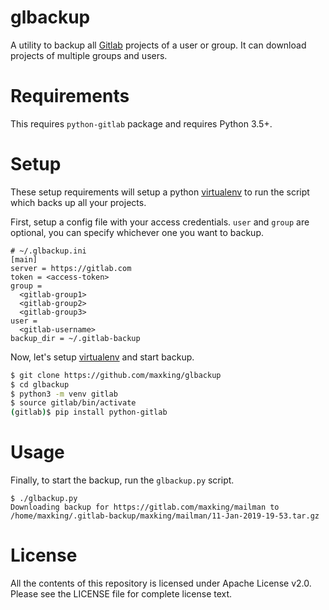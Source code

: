 glbackup
==========

A utility to backup all [Gitlab](https://gitlab.com) projects of a user or
group. It can download projects of multiple groups and users.

# Requirements

This requires `python-gitlab` package and requires Python 3.5+.

# Setup

These setup requirements will setup a python
[virtualenv](https://virtualenv.pypa.io/en/latest/) to run the script which
backs up all your projects.

First, setup a config file with your access credentials. `user` and `group` are
optional, you can specify whichever one you want to backup.

```
# ~/.glbackup.ini
[main]
server = https://gitlab.com
token = <access-token>
group =
  <gitlab-group1>
  <gitlab-group2>
  <gitlab-group3>
user =
  <gitlab-username>
backup_dir = ~/.gitlab-backup
```

Now, let's setup [virtualenv]((https://virtualenv.pypa.io/en/latest/)) and start
backup.

```bash
$ git clone https://github.com/maxking/glbackup
$ cd glbackup
$ python3 -m venv gitlab
$ source gitlab/bin/activate
(gitlab)$ pip install python-gitlab
```

# Usage

Finally, to start the backup, run the `glbackup.py` script.

```
$ ./glbackup.py
Downloading backup for https://gitlab.com/maxking/mailman to /home/maxking/.gitlab-backup/maxking/mailman/11-Jan-2019-19-53.tar.gz
```

# License

All the contents of this repository is licensed under Apache License
v2.0. Please see the LICENSE file for complete license text.
